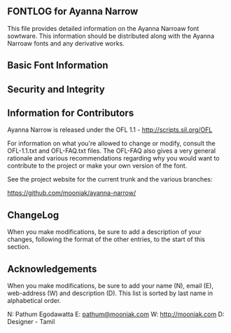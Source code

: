 FONTLOG for Ayanna Narrow
-------------------

This file provides detailed information on the Ayanna Narroaw font sowtware.
This information should be distributed along with the Ayanna Narroaw fonts
and any derivative works.


Basic Font Information
--------------------------



Security and Integrity
-------------------------



Information for Contributors
------------------------------

Ayanna Narrow is released under the OFL 1.1 - http://scripts.sil.org/OFL

For information on what you're allowed to change or modify, consult the
OFL-1.1.txt and OFL-FAQ.txt files. The OFL-FAQ also gives a very general
rationale and various recommendations regarding why you would want to
contribute to the project or make your own version of the font.

See the project website for the current trunk and the various branches:

https://github.com/mooniak/ayanna-narrow/


ChangeLog
----------

When you make modifications, be sure to add a description of your changes,
following the format of the other entries, to the start of this section.




Acknowledgements
-------------------------

When you make modifications, be sure to add your name (N), email (E),
web-address (W) and description (D). This list is sorted by last name in
alphabetical order.


N: Pathum Egodawatta
E: pathum@mooniak.com
W: http://mooniak.com
D: Designer - Tamil
